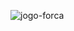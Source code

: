 ![jogo-forca](https://github.com/MNAntunes02/21-dias-de-codigo-rocketseat/assets/86163211/f6deee91-abfd-4bd0-a4a8-adc698eb208a)
